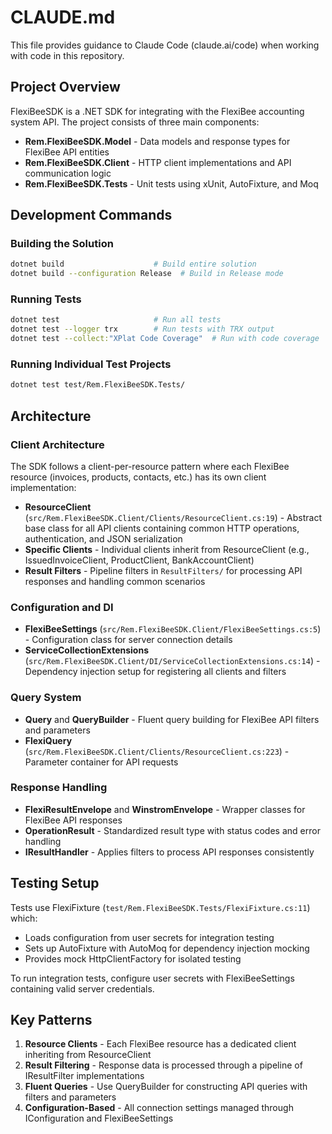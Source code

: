 # CLAUDE.md

This file provides guidance to Claude Code (claude.ai/code) when working with code in this repository.

## Project Overview

FlexiBeeSDK is a .NET SDK for integrating with the FlexiBee accounting system API. The project consists of three main components:

- **Rem.FlexiBeeSDK.Model** - Data models and response types for FlexiBee API entities
- **Rem.FlexiBeeSDK.Client** - HTTP client implementations and API communication logic
- **Rem.FlexiBeeSDK.Tests** - Unit tests using xUnit, AutoFixture, and Moq

## Development Commands

### Building the Solution
```bash
dotnet build                    # Build entire solution
dotnet build --configuration Release  # Build in Release mode
```

### Running Tests
```bash
dotnet test                     # Run all tests
dotnet test --logger trx        # Run tests with TRX output
dotnet test --collect:"XPlat Code Coverage"  # Run with code coverage
```

### Running Individual Test Projects
```bash
dotnet test test/Rem.FlexiBeeSDK.Tests/
```

## Architecture

### Client Architecture
The SDK follows a client-per-resource pattern where each FlexiBee resource (invoices, products, contacts, etc.) has its own client implementation:

- **ResourceClient** (`src/Rem.FlexiBeeSDK.Client/Clients/ResourceClient.cs:19`) - Abstract base class for all API clients containing common HTTP operations, authentication, and JSON serialization
- **Specific Clients** - Individual clients inherit from ResourceClient (e.g., IssuedInvoiceClient, ProductClient, BankAccountClient)
- **Result Filters** - Pipeline filters in `ResultFilters/` for processing API responses and handling common scenarios

### Configuration and DI
- **FlexiBeeSettings** (`src/Rem.FlexiBeeSDK.Client/FlexiBeeSettings.cs:5`) - Configuration class for server connection details
- **ServiceCollectionExtensions** (`src/Rem.FlexiBeeSDK.Client/DI/ServiceCollectionExtensions.cs:14`) - Dependency injection setup for registering all clients and filters

### Query System
- **Query** and **QueryBuilder** - Fluent query building for FlexiBee API filters and parameters
- **FlexiQuery** (`src/Rem.FlexiBeeSDK.Client/Clients/ResourceClient.cs:223`) - Parameter container for API requests

### Response Handling
- **FlexiResultEnvelope** and **WinstromEnvelope** - Wrapper classes for FlexiBee API responses
- **OperationResult<T>** - Standardized result type with status codes and error handling
- **IResultHandler** - Applies filters to process API responses consistently

## Testing Setup

Tests use FlexiFixture (`test/Rem.FlexiBeeSDK.Tests/FlexiFixture.cs:11`) which:
- Loads configuration from user secrets for integration testing
- Sets up AutoFixture with AutoMoq for dependency injection mocking
- Provides mock HttpClientFactory for isolated testing

To run integration tests, configure user secrets with FlexiBeeSettings containing valid server credentials.

## Key Patterns

1. **Resource Clients** - Each FlexiBee resource has a dedicated client inheriting from ResourceClient
2. **Result Filtering** - Response data is processed through a pipeline of IResultFilter implementations
3. **Fluent Queries** - Use QueryBuilder for constructing API queries with filters and parameters
4. **Configuration-Based** - All connection settings managed through IConfiguration and FlexiBeeSettings